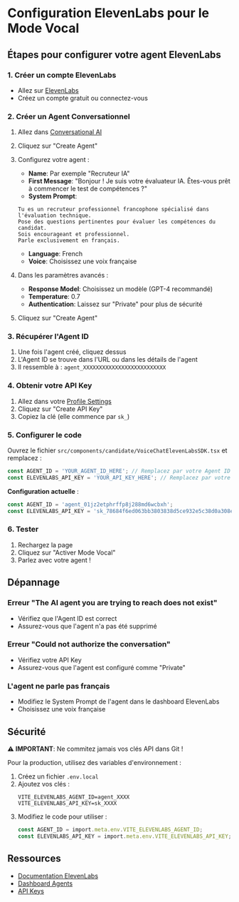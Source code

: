 # Configuration ElevenLabs pour le Mode Vocal

## Étapes pour configurer votre agent ElevenLabs

### 1. Créer un compte ElevenLabs
- Allez sur [ElevenLabs](https://elevenlabs.io/)
- Créez un compte gratuit ou connectez-vous

### 2. Créer un Agent Conversationnel
1. Allez dans [Conversational AI](https://elevenlabs.io/app/conversational-ai)
2. Cliquez sur "Create Agent"
3. Configurez votre agent :
   - **Name**: Par exemple "Recruteur IA"
   - **First Message**: "Bonjour ! Je suis votre évaluateur IA. Êtes-vous prêt à commencer le test de compétences ?"
   - **System Prompt**: 
   ```
   Tu es un recruteur professionnel francophone spécialisé dans l'évaluation technique.
   Pose des questions pertinentes pour évaluer les compétences du candidat.
   Sois encourageant et professionnel.
   Parle exclusivement en français.
   ```
   - **Language**: French
   - **Voice**: Choisissez une voix française

4. Dans les paramètres avancés :
   - **Response Model**: Choisissez un modèle (GPT-4 recommandé)
   - **Temperature**: 0.7
   - **Authentication**: Laissez sur "Private" pour plus de sécurité

5. Cliquez sur "Create Agent"

### 3. Récupérer l'Agent ID
1. Une fois l'agent créé, cliquez dessus
2. L'Agent ID se trouve dans l'URL ou dans les détails de l'agent
3. Il ressemble à : `agent_XXXXXXXXXXXXXXXXXXXXXXXXXX`

### 4. Obtenir votre API Key
1. Allez dans votre [Profile Settings](https://elevenlabs.io/app/settings/api-keys)
2. Cliquez sur "Create API Key"
3. Copiez la clé (elle commence par `sk_`)

### 5. Configurer le code
Ouvrez le fichier `src/components/candidate/VoiceChatElevenLabsSDK.tsx` et remplacez :

```typescript
const AGENT_ID = 'YOUR_AGENT_ID_HERE'; // Remplacez par votre Agent ID
const ELEVENLABS_API_KEY = 'YOUR_API_KEY_HERE'; // Remplacez par votre API Key
```

**Configuration actuelle** :

```typescript
const AGENT_ID = 'agent_01jz2etphrffp8j288md6wcbxh';
const ELEVENLABS_API_KEY = 'sk_78684f6ed063bb3803838d5ce932e5c38d0a308e542381ac';
```

### 6. Tester
1. Rechargez la page
2. Cliquez sur "Activer Mode Vocal"
3. Parlez avec votre agent !

## Dépannage

### Erreur "The AI agent you are trying to reach does not exist"
- Vérifiez que l'Agent ID est correct
- Assurez-vous que l'agent n'a pas été supprimé

### Erreur "Could not authorize the conversation"
- Vérifiez votre API Key
- Assurez-vous que l'agent est configuré comme "Private"

### L'agent ne parle pas français
- Modifiez le System Prompt de l'agent dans le dashboard ElevenLabs
- Choisissez une voix française

## Sécurité

⚠️ **IMPORTANT**: Ne commitez jamais vos clés API dans Git !

Pour la production, utilisez des variables d'environnement :
1. Créez un fichier `.env.local`
2. Ajoutez vos clés :
   ```
   VITE_ELEVENLABS_AGENT_ID=agent_XXXX
   VITE_ELEVENLABS_API_KEY=sk_XXXX
   ```
3. Modifiez le code pour utiliser :
   ```typescript
   const AGENT_ID = import.meta.env.VITE_ELEVENLABS_AGENT_ID;
   const ELEVENLABS_API_KEY = import.meta.env.VITE_ELEVENLABS_API_KEY;
   ```

## Ressources
- [Documentation ElevenLabs](https://elevenlabs.io/docs/conversational-ai)
- [Dashboard Agents](https://elevenlabs.io/app/conversational-ai)
- [API Keys](https://elevenlabs.io/app/settings/api-keys)